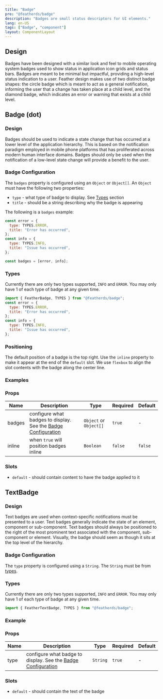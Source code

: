 ```yaml
---
title: "Badge"
pre: "@featherds/badge"
description: "Badges are small status descriptors for UI elements."
lang: en-US
tags: ["Badge", "component"]
layout: ComponentLayout
---
```


## Design

Badges have been designed with a similar look and feel to mobile operating system badges used to show status in application icon grids and status bars. Badges are meant to be minimal but impactful, providing a high-level status indication to a user. Feather design makes use of two distinct badge shapes: the circle badge which is meant to act as a general notification, informing the user that a change has taken place at a child level, and the diamond badge, which indicates an error or warning that exists at a child level.

## Badge (dot)

### Design

Badges should be used to indicate a state change that has occurred at a lower level of the application hierarchy. This is based on the notification paradigm employed in mobile phone platforms that has proliferated across modern human interface domains. Badges should only be used when the notification of a low-level state change will provide a benefit to the user.

### Badge Configuration

The `badges` property is configured using an `Object` or `Object[]`. An `Object` must have the following two properties:

- `type` - what type of badge to display. See [Types](#types) section
- `title` - should be a string describing why the badge is appearing

The following is a `badges` example:

```js
const error = {
  type: TYPES.ERROR,
  title: "Error has occurred",
};
const info = {
  type: TYPES.INFO,
  title: "Issue has occurred",
};

const badges = [error, info];
```

### Types

Currently there are only two types supported, `INFO` and `ERROR`. You may only have 1 of each type of badge at any given time.

```js
import { FeatherBadge, TYPES } from "@featherds/badge";
const error = {
  type: TYPES.ERROR,
  title: "Error has occurred",
};
const info = {
  type: TYPES.INFO,
  title: "Issue has occurred",
};
```

### Positioning

The default position of a badge is the top right. Use the `inline` property to make it appear at the end of the `default` slot. We use `flexbox` to align the slot contents with the badge along the center line.

### Examples

<Badge-Examples />

### Props

| Name   | Description                                                                           | Type                   | Required | Default |
| ------ | ------------------------------------------------------------------------------------- | ---------------------- | -------- | ------- |
| badges | configure what badges to display. See the [Badge Configuration](#badge-configuration) | `Object` or `Object[]` | `true`   | -       |
| inline | when `true` will position badges inline                                               | `Boolean`              | `false`  | `false` |

### Slots

- `default` - should contain content to have the badge applied to it

## TextBadge

### Design

Text badges are used when context-specific notifications must be presented to a user. Text badges generally indicate the state of an element, component or sub-component. Text badges should always be positioned to the right of the most prominent text associated with the component, sub-component or element. Visually, the badge should seem as though it sits at the top level of the hierarchy.

### Badge Configuration

The `type` property is configured using a `String`. The `String` must be from [types](#types).

### Types

Currently there are only two types supported, `INFO` and `ERROR`. You may only have 1 of each type of badge at any given time.

```js
import { FeatherTextBadge, TYPES } from "@featherds/badge";
```

### Example

<Badge-TextExamples />

### Props

| Name | Description                                                                          | Type     | Required | Default |
| ---- | ------------------------------------------------------------------------------------ | -------- | -------- | ------- |
| type | configure what badge to display. See the [Badge Configuration](#badge-configuration) | `String` | `true`   | -       |

### Slots

- `default` - should contain the text of the badge
